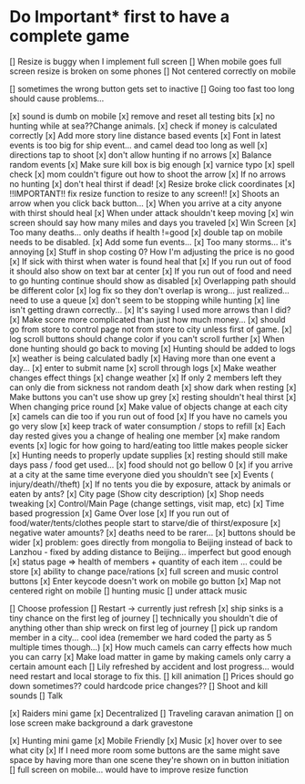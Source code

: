 # Do Important* first to have a complete game

<!-- Mobile -->
[] Resize is buggy when I implement full screen
[] When mobile goes full screen resize is broken on some phones
[] Not centered correctly on mobile

<!-- Picky -->
[] sometimes the wrong button gets set to inactive
[] Going too fast too long should cause problems... 

[x] sound is dumb on mobile
[x] remove and reset all testing bits
[x] no hunting while at sea??Change animals.
[x] check if money is calculated correctly
[x] Add more story line distance based events
[x] Font in latest events is too big for ship event... and camel dead too long as well
[x] directions tap to shoot
[x] don't allow hunting if no arrows
[x] Balance random events
[x] Make sure kill box is big enough
[x] varnice typo
[x] spell check
[x] mom couldn't figure out how to shoot the arrow
[x] If no arrows no hunting
[x] don't heal thirst if dead!
[x] Resize broke click coordinates
[x] !!IMPORTANT!! fix resize function to resize to any screen!!
[x] Shoots an arrow when you click back button...
[x] When you arrive at a city anyone with thirst should heal
[x] When under attack shouldn't keep moving
[x] win screen should say how many miles and days you traveled
[x] Win Screen
[x] Too many deaths... only deaths if health !=good
[x] double tap on mobile needs to be disabled.
[x] Add some fun events...
[x] Too many storms... it's annoying
[x] Stuff in shop costing 0? How I'm adjusting the price is no good
[x] If sick with thirst when water is found heal that
[x] If you run out of food it should also show on text bar at center
[x] If you run out of food and need to go hunting continue should show as disabled
[x] Overlapping path should be different color 
[x] log fix so they don't overlap is wrong... just realized... need to use a queue
[x] don't seem to be stopping while hunting
[x] line isn't getting drawn correctly...
[x] It's saying I used more arrows than I did?
[x] Make score more complicated than just how much money... 
[x] should go from store to control page not from store to city unless first of game.
[x] log scroll buttons should change color if you can't scroll further
[x] When done hunting should go back to moving
[x] Hunting should be added to logs
[x] weather is being calculated badly
[x] Having more than one event a day...
[x] enter to submit name
[x] scroll through logs
[x] Make weather changes effect things
[x] change weather
[x] If only 2 members left they can only die from sickness not random death
[x] show dark when resting
[x] Make buttons you can't use show up grey
[x] resting shouldn't heal thirst
[x] When changing price round
[x] Make value of objects change at each city
[x] camels can die too if you run out of food
[x] If you have no camels you go very slow
[x] keep track of water consumption / stops to refill
[x] Each day rested gives you a change of healing one member
[x] make random events
[x] logic for how going to hard/eating too little makes people sicker
[x] Hunting needs to properly update supplies
[x] resting should still make days pass / food get used...
[x] food should not go bellow 0
[x] if you arrive at a city at the same time everyone died you shouldn't see 
[x] Events ( injury/death//theft) 
[x] If no tents you die by exposure, attack by animals or eaten by ants?
[x] City page (Show city description)
[x] Shop needs tweaking
[x] Control/Main Page (change settings, visit map, etc) 
[x] Time based progression
[x] Game Over lose
[x] If you run out of food/water/tents/clothes people start to starve/die of thirst/exposure
[x] negative water amounts?
[x] deaths need to be rarer...
[x] buttons should be wider
[x] problem: goes directly from mongolia to Beijing instead of back to Lanzhou - fixed by adding distance to Beijing... imperfect but good enough
[x] status page => health of members + quantity of each item ... could be store
[x] ability to change pace/rations
[x] full screen and music control buttons
[x] Enter keycode doesn't work on mobile go button
[x] Map not centered right on mobile
[] hunting music 
[] under attack music

<!-- Nice to have but not necessary -->
[] Choose profession
[] Restart -> currently just refresh
[x] ship sinks is a tiny chance on the first leg of journey
[] technically you shouldn't die of anything other than ship wreck on first leg of journey
[] pick up random member in a city... cool idea (remember we hard coded the party as 5 multiple times though...)
[x] How much camels can carry effects how much you can carry
[x] Make load matter in game by making camels only carry a certain amount each
[] Lily refreshed by accident and lost progress... would need restart and local storage to fix this.
[] kill animation
[] Prices should go down sometimes?? could hardcode price changes??
[] Shoot and kill sounds
[] Talk
<!-- Cool but not necessary -->
[x] Raiders mini game
[x] Decentralized 
[] Traveling caravan animation
[] on lose screen make background a dark gravestone

<!-- Hard -->
[x] Hunting mini game
[x] Mobile Friendly
[x] Music
[x] hover over to see what city
[x] If I need more room some buttons are the same might save space by having more than one scene they're shown on in button initiation
[] full screen on mobile... would have to improve resize function




